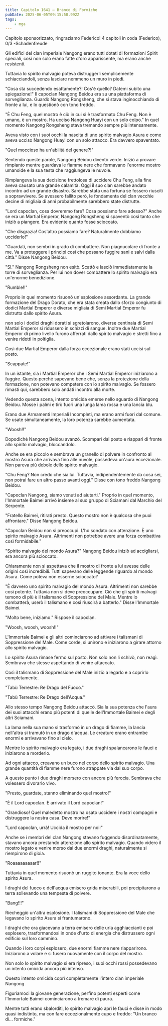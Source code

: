 ```yaml
---
title: Capitolo 1641 – Branco di Formiche
pubDate: 2025-06-05T09:15:50.992Z
tags:
    - mga
---
```



Capitolo sponsorizzato, ringraziamo Federico!
4 capitoli in coda (Federico), 0/3
-Schadenfreude</em>


Gli edifici del clan imperiale Nangong erano tutti dotati di formazioni Spirit speciali, così non solo erano fatte d'oro appariscente, ma erano anche resistenti.


Tuttavia lo spirito malvagio poteva distruggerli semplicemente schiacciandoli, senza lasciare nemmeno un muro in piedi.


"Cosa sta succedendo esattamente?! Cos'è quello? Datemi subito una spiegazione!" Il capoclan Nangong Beidou era su una piattaforma di sorveglianza. Guardò Nangong Rongsheng, che si stava inginocchiando di fronte a lui, e lo questionò con tono freddo.


"È Chu Feng, quel mostro è ciò in cui si è trasformato Chu Feng. Non è umano, è un mostro. Ha ucciso Nangong Huayi con un solo colpo." In quel momento Nangong Rongsheng stava tremando sempre più intensamente.


Aveva visto con i suoi occhi la nascita di uno spirito malvagio Asura e come aveva ucciso Nangong Huayi con un solo attacco. Era davvero spaventato.


"Quel moccioso ha un'abilità del genere?!"


Sentendo queste parole, Nangong Beidou diventò verde. Iniziò a provare rimpianto mentre guardava le fiamme nere che formavano l'enorme mostro umanoide e la sua testa che raggiungeva le nuvole.


Rimpiangeva la sua decisione frettolosa di uccidere Chu Feng, alla fine aveva causato una grande calamità. Oggi il suo clan sarebbe andato incontro ad un grande disastro. Sarebbe stata una fortuna se fossero riusciti a sopravvivere. Se avessero fallito però, le fondamenta del clan vecchie decine di migliaia di anni probabilmente sarebbero state distrutte.


"Lord capoclan, cosa dovremmo fare? Cosa possiamo fare adesso?" Anche se era un Martial Emperor, Nangong Rongsheng si spaventò così tanto che iniziò a piangere. Era evidente quanto fosse scioccato.


"Che disgrazia! Cos'altro possiamo fare? Naturalmente dobbiamo ucciderlo!"


"Guardati, non sembri in grado di combattere. Non piagnucolare di fronte a me. Va a proteggere i principi così che possano fuggire sani e salvi dalla città." Disse Nangong Beidou.


"Sì." Nangong Rongsheng non esitò. Scattò e lasciò immediatamente la torre di sorveglianza. Per lui non dover combattere lo spirito malvagio era un'enorme benedizione.


"Rumble!!"


Proprio in quel momento risuonò un'esplosione assordante. La grande formazione del Drago Dorato, che era stata creata dallo sforzo congiunto di dodici Martial Emperor e diverse migliaia di Semi Martial Emperor fu distrutta dallo spirito Asura.


non solo i dodici draghi dorati si sgretolarono, diverse centinaia di Semi Martial Emperor si ridussero in schizzi di sangue. Inoltre due Martial Emperor di primo livello furono afferrati dallo spirito malvagio e stretti fino a venire ridotti in poltiglia.


Così due Martial Emperor dalla forza eccezionale erano stati uccisi sul posto.


"Scappate!"


In un istante, sia i Martial Emperor che i Semi Martial Emperor iniziarono a fuggire. Questo perché sapevano bene che, senza la protezione della formazione, non potevano competere con lo spirito malvagio. Se fossero rimasti qui, sarebbero solo andati incontro alla morte.


Vedendo questa scena, intento omicida emerse nello sguardo di Nangong Beidou. Mosse i palmi e tirò fuori una lunga lama rossa e una lancia blu.


Erano due Armamenti Imperiali Incompleti, ma erano armi fuori dal comune. Se usate simultaneamente, la loro potenza sarebbe aumentata.


"Woosh!!"


Dopodiché Nangong Beidou avanzò. Scomparì dal posto e riapparì di fronte allo spirito malvagio, bloccandolo.


Anche se era piccolo e sembrava un granello di polvere in confronto al mostro Asura che arrivava fino alle nuvole, possedeva un'aura eccezionale. Non pareva più debole dello spirito malvagio.


"Chu Feng? Non credo che sia lui. Tuttavia, indipendentemente da cosa sei, non potrai fare un altro passo avanti oggi." Disse con tono freddo Nangong Beidou.


"Capoclan Nangong, siamo venuti ad aiutarti." Proprio in quel momento, l'Immortale Baimei arrivò insieme al suo gruppo di Sciamani dal Marchio del Serpente.


"Fratello Baimei, ritirati presto. Questo mostro non è qualcosa che puoi affrontare." Disse Nangong Beidou.


"Capoclan Beidou non si preoccupi. L'ho sondato con attenzione. È uno spirito malvagio Asura. Altrimenti non potrebbe avere una forza combattiva così formidabile."


"Spirito malvagio del mondo Asura?" Nangong Beidou iniziò ad accigliarsi, era ancora più scioccato.


Chiaramente non si aspettava che il mostro di fronte a lui avesse delle origini così incredibili. Tutti sapevano delle leggende riguardo al mondo Asura. Come poteva non esserne scioccato?


"È davvero uno spirito malvagio del mondo Asura. Altrimenti non sarebbe così potente. Tuttavia non si deve preoccupare. Ciò che gli spiriti malvagi temono di più è il talismano di Soppressione del Male. Mentre lo combatterà, userò il talismano e così riuscirà a batterlo." Disse l'Immortale Baimei.


"Molto bene, iniziamo." Rispose il capoclan.


"Woosh, woosh, woosh!!"


L'Immortale Baimei e gli altri cominciarono ad attivare i talismani di Soppressione del Male. Come corde, si unirono e iniziarono a girare attorno allo spirito malvagio.


Lo spirito Asura rimase fermo sul posto. Non solo non li schivò, non reagì. Sembrava che stesse aspettando di venire attaccato.


Così il talismano di Soppressione del Male iniziò a legarlo e a coprirlo completamente.


"Tabù Terrestre: Re Drago del Fuoco."


 "Tabù Terrestre: Re Drago dell'Acqua."


Allo stesso tempo Nangong Beidou attaccò. Sia la sua potenza che l'aura dei suoi attacchi erano più potenti di quelle dell'Immortale Baimei e degli altri Sciamani.


La lama nella sua mano si trasformò in un drago di fiamme, la lancia nell'altra si tramutò in un drago d'acqua. Le creature erano entrambe enormi e arrivavano fino al cielo.


Mentre lo spirito malvagio era legato, i due draghi spalancarono le fauci e iniziarono a morderlo.


Ad ogni attacco, creavano un buco nel corpo dello spirito malvagio. Una grande quantità di fiamme nere furono strappate via dal suo corpo.


A questo punto i due draghi morsero con ancora più ferocia. Sembrava che volessero divorarlo vivo.


"Presto, guardate, stanno eliminando quel mostro!"


"È il Lord capoclan. È arrivato il Lord capoclan!"


"Grandioso! Quel maledetto mostro ha osato uccidere i nostri compagni e distruggere la nostra casa. Deve morire!"


"Lord capoclan, urrà! Uccida il mostro per noi!"


Anche se i membri del clan Nangong stavano fuggendo disordinatamente, stavano ancora prestando attenzione allo spirito malvagio. Quando videro il mostro legato e venire morso dai due enormi draghi, naturalmente si riempirono di gioia.


"Roaaaaaaaaar!!"


Tuttavia in quel momento risuonò un ruggito tonante. Era la voce dello spirito Asura.


I draghi del fuoco e dell'acqua emisero grida miserabili, poi precipitarono a terra sollevando una tempesta di polvere.


"Bang!!!"


Riecheggiò un'altra esplosione. I talismani di Soppressione del Male che legavano lo spirito Asura si frantumarono.


I draghi che ora giacevano a terra emisero delle urla agghiaccianti e poi esplosero, trasformandosi in onde d'urto di energia che distrussero ogni edificio sul loro cammino.


Quando i loro corpi esplosero, due enormi fiamme nere riapparirono. Iniziarono a volare e si fusero nuovamente con il corpo del mostro.


Non solo lo spirito malvagio si era ripreso, i suoi occhi rossi possedevano un intento omicida ancora più intenso.


Questo intento omicida coprì completamente l'intero clan imperiale Nangong.


Figuriamoci la giovane generazione, perfino potenti esperti come l'Immortale Baimei cominciarono a tremare di paura.


Mentre tutti erano sbalorditi, lo spirito malvagio aprì le fauci e disse in modo quasi indistinto, ma con fare eccezionalmente cupo e freddo: "Un branco di... formiche."
                                


                                



